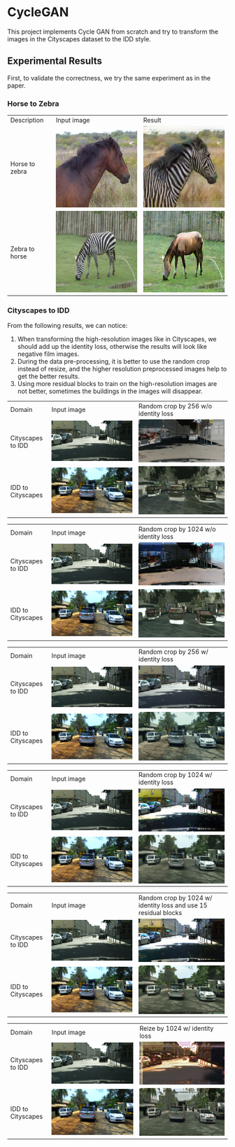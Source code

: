 # CycleGAN

This project implements Cycle GAN from scratch and try to transform the images in the Cityscapes dataset to the IDD style.

## Experimental Results

First, to validate the correctness, we try the same experiment as in the paper.

### Horse to Zebra


<table>
  <tr>
    <td>Description</td>
    <td>Input image</td>
    <td>Result</td>
  </tr>
  <tr>
    <td>Horse to zebra</td>
    <td><img src="./results/horse2zebra/horse.png"></td>
    <td><img src="./results/horse2zebra/horse2zebra.png"></td>
  </tr>
  <tr>
    <td>Zebra to horse</td>
    <td><img src="./results/horse2zebra/zebra.png"></td>
    <td><img src="./results/horse2zebra/zebra2horse.png"></td>
  </tr>
</table>

### Cityscapes to IDD

From the following results, we can notice:
1. When transforming the high-resolution images like in Cityscapes, we should add up the identity loss, otherwise the results will look like negative film images.
2. During the data pre-processing, it is better to use the random crop instead of resize, and the higher resolution preprocessed images help to get the better results.
3. Using more residual blocks to train on the high-resolution images are not better, sometimes the buildings in the images will disappear.

<table>
  <tr>
    <td>Domain</td>
    <td>Input image</td>
    <td>Random crop by 256 w/o identity loss</td>
  </tr>
  <tr>
    <td>Cityscapes to IDD</td>
    <td><img src="./results/German2India/A2B/input.png"></td>
    <td><img src="./results/German2India/A2B/Crop256.png"></td>
  </tr>
  <tr>
    <td>IDD to Cityscapes</td>
    <td><img src="./results/German2India/B2A/original.png"></td>
    <td><img src="./results/German2India/B2A/Crop256.png"></td>
  </tr>
</table>

<table>
  <tr>
    <td>Domain</td>
    <td>Input image</td>
    <td>Random crop by 1024 w/o identity loss</td>
  </tr>
  <tr>
    <td>Cityscapes to IDD</td>
    <td><img src="./results/German2India/A2B/input.png"></td>
    <td><img src="./results/German2India/A2B/Crop1024.png"></td>
  </tr>
  <tr>
    <td>IDD to Cityscapes</td>
    <td><img src="./results/German2India/B2A/original.png"></td>
    <td><img src="./results/German2India/B2A/Crop1024.png"></td>
  </tr>
</table>

<table>
  <tr>
    <td>Domain</td>
    <td>Input image</td>
    <td>Random crop by 256 w/ identity loss</td>
  </tr>
  <tr>
    <td>Cityscapes to IDD</td>
    <td><img src="./results/German2India/A2B/input.png"></td>
    <td><img src="./results/German2India/A2B/withIdentity_Crop256.png"></td>
  </tr>
  <tr>
    <td>IDD to Cityscapes</td>
    <td><img src="./results/German2India/B2A/original.png"></td>
    <td><img src="./results/German2India/B2A/withIdentity_Crop256.png"></td>
  </tr>
</table>

<table>
  <tr>
    <td>Domain</td>
    <td>Input image</td>
    <td>Random crop by 1024 w/ identity loss</td>
  </tr>
  <tr>
    <td>Cityscapes to IDD</td>
    <td><img src="./results/German2India/A2B/input.png"></td>
    <td><img src="./results/German2India/A2B/withIdentity-crop1024.png"></td>
  </tr>
  <tr>
    <td>IDD to Cityscapes</td>
    <td><img src="./results/German2India/B2A/original.png"></td>
    <td><img src="./results/German2India/B2A/withIdentity_Crop1024.png"></td>
  </tr>
</table>

<table>
  <tr>
    <td>Domain</td>
    <td>Input image</td>
    <td>Random crop by 1024 w/ identity loss and use 15 residual blocks</td>
  </tr>
  <tr>
    <td>Cityscapes to IDD</td>
    <td><img src="./results/German2India/A2B/input.png"></td>
    <td><img src="./results/German2India/A2B/ResidualBlock15_withIdentity_Crop1024.png"></td>
  </tr>
  <tr>
    <td>IDD to Cityscapes</td>
    <td><img src="./results/German2India/B2A/original.png"></td>
    <td><img src="./results/German2India/B2A/Residual15_withIdentity_Crop1024.png"></td>
  </tr>
</table>

<table>
  <tr>
    <td>Domain</td>
    <td>Input image</td>
    <td>Reize by 1024 w/ identity loss</td>
  </tr>
  <tr>
    <td>Cityscapes to IDD</td>
    <td><img src="./results/German2India/A2B/input.png"></td>
    <td><img src="./results/German2India/A2B/withIdentity_Resize1024.png"></td>
  </tr>
  <tr>
    <td>IDD to Cityscapes</td>
    <td><img src="./results/German2India/B2A/original.png"></td>
    <td><img src="./results/German2India/B2A/withIdentity_Resize1024.png"></td>
  </tr>
</table>
